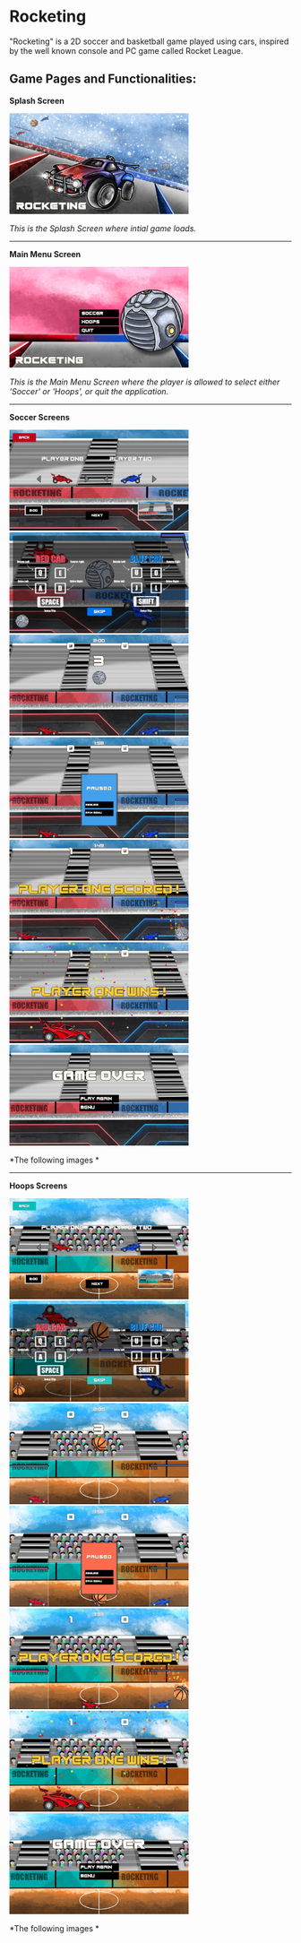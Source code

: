 # Rocketing
"Rocketing" is a 2D soccer and basketball game played using cars, inspired by the well known console and PC game called Rocket League.

## Game Pages and Functionalities:

**Splash Screen**

<img src = "RocketingScreenshots/Shared/SplashScreen.png" width="320" height="180">

*This is the Splash Screen where intial game loads.*

---

**Main Menu Screen**

<img src = "RocketingScreenshots/Shared/MainMenuScreen.png" width="320" height="180">


*This is the Main Menu Screen where the player is allowed to select either 'Soccer' or 'Hoops', or quit the application.*  

---

**Soccer Screens**

<img src = "RocketingScreenshots/Soccer/SoccerCarSelectScreen.png" width="320" height="180">
<img src = "RocketingScreenshots/Soccer/SoccerInstructionsScreen.png" width="320" height="180">
<img src = "RocketingScreenshots/Soccer/SoccerGameScreen.png" width="320" height="180">
<img src = "RocketingScreenshots/Soccer/SoccerPausedScreen.png" width="320" height="180">
<img src = "RocketingScreenshots/Soccer/SoccerScoreScreen.png" width="320" height="180">
<img src = "RocketingScreenshots/Soccer/SoccerWinScreen.png" width="320" height="180">
<img src = "RocketingScreenshots/Soccer/SoccerGameOverScreen.png" width="320" height="180">

*The following images *

--- 

**Hoops Screens**

<img src = "RocketingScreenshots/Hoops/HoopsCarSelectScreen.png" width="320" height="180">
<img src = "RocketingScreenshots/Hoops/HoopsInstructionsScreen.png" width="320" height="180">
<img src = "RocketingScreenshots/Hoops/HoopsGameScreen.png" width="320" height="180">
<img src = "RocketingScreenshots/Hoops/HoopsPausedScreen.png" width="320" height="180">
<img src = "RocketingScreenshots/Hoops/HoopsScoreScreen.png" width="320" height="180">
<img src = "RocketingScreenshots/Hoops/HoopsWinScreen.png" width="320" height="180">
<img src = "RocketingScreenshots/Hoops/HoopsGameOverScreen.png" width="320" height="180">

*The following images *
